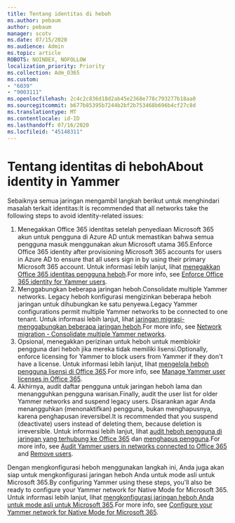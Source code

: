 ```yaml
---
title: Tentang identitas di heboh
ms.author: pebaum
author: pebaum
manager: scotv
ms.date: 07/15/2020
ms.audience: Admin
ms.topic: article
ROBOTS: NOINDEX, NOFOLLOW
localization_priority: Priority
ms.collection: Adm_O365
ms.custom:
- "6039"
- "9003111"
ms.openlocfilehash: 2c4c2c836d18d2ab45e2368e778c793277b18aa0
ms.sourcegitcommit: b677b85395b7244b2bf2b753468b696b4cf27c8d
ms.translationtype: MT
ms.contentlocale: id-ID
ms.lasthandoff: 07/16/2020
ms.locfileid: "45148311"
---
```

# <a name="about-identity-in-yammer"></a><span data-ttu-id="28e54-102">Tentang identitas di heboh</span><span class="sxs-lookup"><span data-stu-id="28e54-102">About identity in Yammer</span></span>

<span data-ttu-id="28e54-103">Sebaiknya semua jaringan mengambil langkah berikut untuk menghindari masalah terkait identitas:</span><span class="sxs-lookup"><span data-stu-id="28e54-103">It is recommended that all networks take the following steps to avoid identity-related issues:</span></span>

1. <span data-ttu-id="28e54-104">Menegakkan Office 365 identitas setelah penyediaan Microsoft 365 akun untuk pengguna di Azure AD untuk memastikan bahwa semua pengguna masuk menggunakan akun Microsoft utama 365.</span><span class="sxs-lookup"><span data-stu-id="28e54-104">Enforce Office 365 identity after provisioning Microsoft 365 accounts for users in Azure AD to ensure that all users sign in by using their primary Microsoft 365 account.</span></span> <span data-ttu-id="28e54-105">Untuk informasi lebih lanjut, lihat [menegakkan Office 365 identitas pengguna heboh](https://docs.microsoft.com/yammer/configure-your-yammer-network/enforce-office-365-identity).</span><span class="sxs-lookup"><span data-stu-id="28e54-105">For more info, see [Enforce Office 365 identity for Yammer users](https://docs.microsoft.com/yammer/configure-your-yammer-network/enforce-office-365-identity).</span></span>
2. <span data-ttu-id="28e54-106">Menggabungkan beberapa jaringan heboh.</span><span class="sxs-lookup"><span data-stu-id="28e54-106">Consolidate multiple Yammer networks.</span></span> <span data-ttu-id="28e54-107">Legacy heboh konfigurasi mengizinkan beberapa heboh jaringan untuk dihubungkan ke satu penyewa.</span><span class="sxs-lookup"><span data-stu-id="28e54-107">Legacy Yammer configurations permit multiple Yammer networks to be connected to one tenant.</span></span> <span data-ttu-id="28e54-108">Untuk informasi lebih lanjut, lihat [jaringan migrasi-menggabungkan beberapa jaringan heboh](https://docs.microsoft.com/yammer/configure-your-yammer-network/consolidate-multiple-yammer-networks).</span><span class="sxs-lookup"><span data-stu-id="28e54-108">For more info, see [Network migration - Consolidate multiple Yammer networks](https://docs.microsoft.com/yammer/configure-your-yammer-network/consolidate-multiple-yammer-networks).</span></span>
3. <span data-ttu-id="28e54-109">Opsional, menegakkan perizinan untuk heboh untuk memblokir pengguna dari heboh jika mereka tidak memiliki lisensi.</span><span class="sxs-lookup"><span data-stu-id="28e54-109">Optionally, enforce licensing for Yammer to block users from Yammer if they don't have a license.</span></span> <span data-ttu-id="28e54-110">Untuk informasi lebih lanjut, lihat [mengelola heboh pengguna lisensi di Office 365](https://docs.microsoft.com/yammer/manage-yammer-users/manage-yammer-licenses-in-office-365).</span><span class="sxs-lookup"><span data-stu-id="28e54-110">For more info, see [Manage Yammer user licenses in Office 365](https://docs.microsoft.com/yammer/manage-yammer-users/manage-yammer-licenses-in-office-365).</span></span>
4. <span data-ttu-id="28e54-111">Akhirnya, audit daftar pengguna untuk jaringan heboh lama dan menangguhkan pengguna warisan.</span><span class="sxs-lookup"><span data-stu-id="28e54-111">Finally, audit the user list for older Yammer networks and suspend legacy users.</span></span> <span data-ttu-id="28e54-112">Disarankan agar Anda menangguhkan (menonaktifkan) pengguna, bukan menghapusnya, karena penghapusan ireversibel.</span><span class="sxs-lookup"><span data-stu-id="28e54-112">It is recommended that you suspend (deactivate) users instead of deleting them, because deletion is irreversible.</span></span> <span data-ttu-id="28e54-113">Untuk informasi lebih lanjut, lihat [audit heboh pengguna di jaringan yang terhubung ke Office 365](https://docs.microsoft.com/yammer/manage-yammer-users/audit-users-connected-to-office-365) dan [menghapus pengguna](https://docs.microsoft.com/yammer/manage-yammer-users/add-block-or-remove-users#remove-users).</span><span class="sxs-lookup"><span data-stu-id="28e54-113">For more info, see [Audit Yammer users in networks connected to Office 365](https://docs.microsoft.com/yammer/manage-yammer-users/audit-users-connected-to-office-365) and [Remove users](https://docs.microsoft.com/yammer/manage-yammer-users/add-block-or-remove-users#remove-users).</span></span>

<span data-ttu-id="28e54-114">Dengan mengkonfigurasi heboh menggunakan langkah ini, Anda juga akan siap untuk mengkonfigurasi jaringan heboh Anda untuk mode asli untuk Microsoft 365.</span><span class="sxs-lookup"><span data-stu-id="28e54-114">By configuring Yammer using these steps, you'll also be ready to configure your Yammer network for Native Mode for Microsoft 365.</span></span> <span data-ttu-id="28e54-115">Untuk informasi lebih lanjut, lihat [mengkonfigurasi jaringan heboh Anda untuk mode asli untuk Microsoft 365](https://docs.microsoft.com/yammer/configure-your-yammer-network/native-mode).</span><span class="sxs-lookup"><span data-stu-id="28e54-115">For more info, see [Configure your Yammer network for Native Mode for Microsoft 365](https://docs.microsoft.com/yammer/configure-your-yammer-network/native-mode).</span></span>